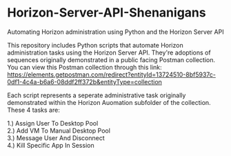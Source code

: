 # Horizon-Server-API-Shenanigans
Automating Horizon administration using Python and the Horizon Server API

This repository includes Python scripts that automate Horizon administration tasks using the Horizon Server API.  They're adoptions of sequences originally demonstrated in a public facing Postman collection.  You can view this Postman collection through this link: https://elements.getpostman.com/redirect?entityId=13724510-8bf5937c-0df1-4c4a-b6a6-08ddf2ff372b&entityType=collection 

Each script represents a seperate administrative task originally demonstrated within the Horizon Auomation subfolder of the collection.  These 4 tasks are:<br/>

1.)  Assign User To Desktop Pool<br/> 
2.)  Add VM To Manual Desktop Pool <br/>
3.)  Message User And Disconnect <br/>
4.)  Kill Specific App In Session <br/> 

